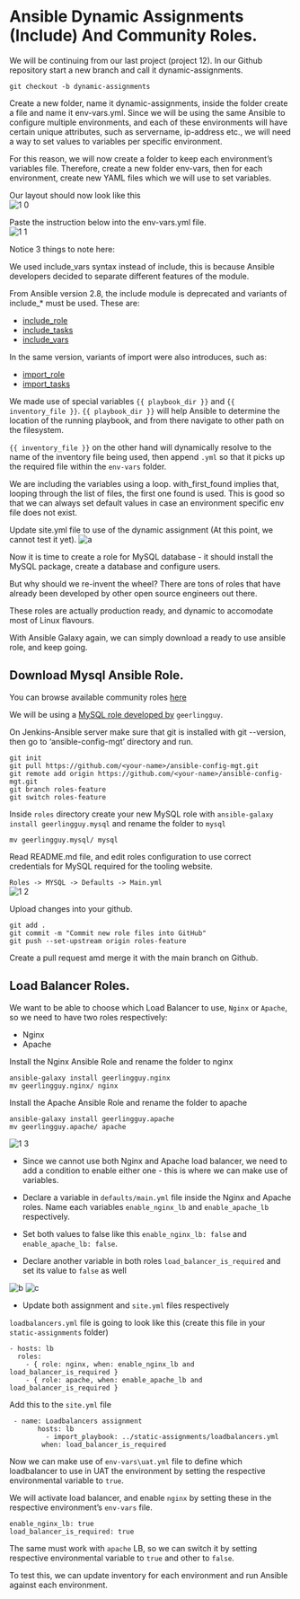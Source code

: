 # Ansible Dynamic Assignments (Include) And Community Roles.
We will be continuing from our last project (project 12).
In our Github repository start a new branch and call it dynamic-assignments.
```
git checkout -b dynamic-assignments
```
Create a new folder, name it dynamic-assignments, inside the folder create  a file and name it env-vars.yml.
Since we will be using the same Ansible to configure multiple environments, and each of these environments will have certain unique attributes, such as servername, ip-address etc., we will need a way to set values to variables per specific environment.

For this reason, we will now create a folder to keep each environment’s variables file. Therefore, create a new folder env-vars, then for each environment, create new YAML files which we will use to set variables.   

Our layout should now look like this   
![1 0](https://user-images.githubusercontent.com/50557587/146918690-ca4b40bf-36c1-4755-b83a-b2bd54c70c7a.PNG)



Paste the instruction below into the env-vars.yml file.  
![1 1](https://user-images.githubusercontent.com/50557587/146918694-c6e13994-a061-42c0-a6ff-2354872eed7b.PNG)

Notice 3 things to note here:

We used include_vars syntax instead of include, this is because Ansible developers decided to separate different features of the module. 

From Ansible version 2.8, the include module is deprecated and variants of include_* must be used. These are:

* [include_role](https://docs.ansible.com/ansible/latest/collections/ansible/builtin/include_role_module.html#include-role-module)
* [include_tasks](https://docs.ansible.com/ansible/latest/collections/ansible/builtin/include_tasks_module.html#include-tasks-module)
* [include_vars](https://docs.ansible.com/ansible/latest/collections/ansible/builtin/include_vars_module.html#include-vars-module)

In the same version, variants of import were also introduces, such as:

* [import_role](https://docs.ansible.com/ansible/latest/collections/ansible/builtin/import_role_module.html#import-role-module)
* [import_tasks](https://docs.ansible.com/ansible/latest/collections/ansible/builtin/import_tasks_module.html#import-tasks-module)

We made use of special variables `{{ playbook_dir }}` and `{{ inventory_file }}`. `{{ playbook_dir }}` will help Ansible to determine the location of the running playbook, and from there navigate to other path on the filesystem. 

`{{ inventory_file }}` on the other hand will dynamically resolve to the name of the inventory file being used, then append `.yml` so that it picks up the required file within the `env-vars` folder.

We are including the variables using a loop. with_first_found implies that, looping through the list of files, the first one found is used. This is good so that we can always set default values in case an environment specific env file does not exist.


Update site.yml file to use of the dynamic assignment (At this point, we cannot test it yet).
![a](https://user-images.githubusercontent.com/50557587/146920640-c367f068-09fe-48ae-98ea-90d2e5647362.PNG)

Now it is time to create a role for MySQL database - it should install the MySQL package, create a database and configure users.

But why should we re-invent the wheel? There are tons of roles that have already been developed by other open source engineers out there.

These roles are actually production ready, and dynamic to accomodate most of Linux flavours.

With Ansible Galaxy again, we can simply download a ready to use ansible role, and keep going.

## Download Mysql Ansible Role.

You can browse available community roles [here](https://galaxy.ansible.com/home)

We will be using a [MySQL role developed by](https://galaxy.ansible.com/geerlingguy/mysql)  `geerlingguy`.

On Jenkins-Ansible server make sure that git is installed with git --version, then go to ‘ansible-config-mgt’ directory and run. 

```
git init
git pull https://github.com/<your-name>/ansible-config-mgt.git
git remote add origin https://github.com/<your-name>/ansible-config-mgt.git
git branch roles-feature
git switch roles-feature
```

Inside `roles` directory create your new MySQL role with `ansible-galaxy install geerlingguy.mysql` and rename the folder to `mysql`

```
mv geerlingguy.mysql/ mysql
```

Read README.md file, and edit roles configuration to use correct credentials for MySQL required for the tooling website.

`Roles -> MYSQL -> Defaults -> Main.yml`  
![1 2](https://user-images.githubusercontent.com/50557587/146918705-780bfc48-d0eb-499d-b993-cf271433cf33.PNG)

Upload changes into your github.

```
git add .
git commit -m "Commit new role files into GitHub"
git push --set-upstream origin roles-feature
```

Create a pull request amd merge it with the main branch on Github.

## Load Balancer Roles.

We want to be able to choose which Load Balancer to use, `Nginx` or `Apache`, so we need to have two roles respectively:

* Nginx
* Apache

Install the Nginx Ansible Role and rename the folder to nginx

```
ansible-galaxy install geerlingguy.nginx
mv geerlingguy.nginx/ nginx
```

Install the Apache Ansible Role and rename the folder to apache

```
ansible-galaxy install geerlingguy.apache 
mv geerlingguy.apache/ apache
```

![1 3](https://user-images.githubusercontent.com/50557587/146918719-5e6ed125-915f-40cd-a334-337c982f0b10.PNG)

* Since we cannot use both Nginx and Apache load balancer, we need to add a condition to enable either one - this is where we can make use of variables.

* Declare a variable in `defaults/main.yml` file inside the Nginx and Apache roles. Name each variables `enable_nginx_lb` and `enable_apache_lb` respectively.

* Set both values to false like this `enable_nginx_lb: false` and `enable_apache_lb: false`.

* Declare another variable in both roles `load_balancer_is_required` and set its value to `false` as well

![b](https://user-images.githubusercontent.com/50557587/146934014-b89269bc-bb1b-451f-b003-943470a138db.PNG)
![c](https://user-images.githubusercontent.com/50557587/146934028-51ac000e-5c9a-4e26-8004-5f24730568a1.PNG)


* Update both assignment and `site.yml` files respectively

`loadbalancers.yml` file is going to look like this (create this file in your `static-assignments` folder)

```
- hosts: lb
  roles:
    - { role: nginx, when: enable_nginx_lb and load_balancer_is_required }
    - { role: apache, when: enable_apache_lb and load_balancer_is_required }
```

Add this to the `site.yml` file

```
 - name: Loadbalancers assignment
       hosts: lb
         - import_playbook: ../static-assignments/loadbalancers.yml
        when: load_balancer_is_required 
```

Now we can make use of `env-vars\uat.yml` file to define which loadbalancer to use in UAT the environment by setting the respective environmental variable to `true`.

We will activate load balancer, and enable `nginx` by setting these in the respective environment’s `env-vars` file.

```
enable_nginx_lb: true
load_balancer_is_required: true
```

The same must work with `apache` LB, so we can switch it by setting respective environmental variable to `true` and other to `false`.

To test this, we can update inventory for each environment and run Ansible against each environment.



















































